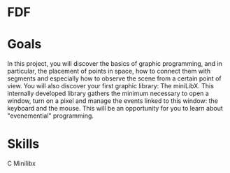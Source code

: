 # FDF

# Goals
In this project, you will discover the basics of graphic programming, and in particular, the placement of points in space, how to connect them with segments and
especially how to observe the scene from a certain point of view.
You will also discover your first graphic library: The miniLibX.
This internally developed library gathers the minimum necessary to open a
window, turn on a pixel and manage the events linked to this window: the keyboard and the mouse.
This will be an opportunity for you to learn about "evenemential" programming.

# Skills
C
Minilibx
